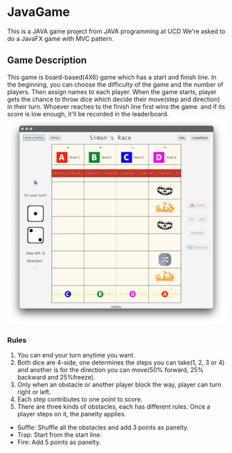 # JavaGame
This is a JAVA game project from JAVA programming at UCD
We're asked to do a JavaFX game with MVC pattern.


## Game Description
This game is board-based(4X6) game which has a start and finish line.
In the beginning, you can choose the difficulty of the game and the number of players. Then assign names to each player.
When the game starts, player gets the chance to throw dice which decide their move(step and direction) in their turn.
Whoever reaches to the finish line first wins the game. and if its score is low enough, it'll be recorded in the leaderboard.
![Game view](https://github.com/BOBOeternal/JavaGame/blob/main/Game%20View.png)

### Rules
1. You can end your turn anytime you want.
2. Both dice are 4-side, one determines the steps you can take(1, 2, 3 or 4) and another is for the direction you can move(50% forward, 25% backward and 25%freeze).
3. Only when an obstacle or another player block the way, player can turn right or left.
4. Each step contributes to one point to score.
5. There are three kinds of obstacles, each has different rules. Once a player steps on it, the panelty applies.
  - Suffle: Shuffle all the obstacles and add 3 points as panelty.
  - Trap: Start from the start line.
  - Fire: Add 5 points as panelty.
